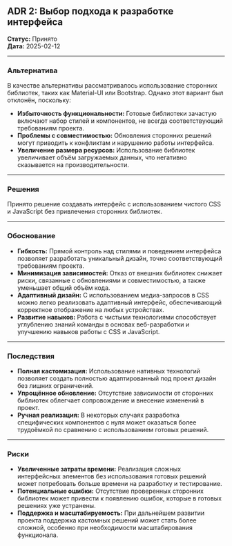 ## ADR 2: Выбор подхода к разработке интерфейса

**Статус:** Принято  
**Дата:** 2025-02-12  

---

### Альтернатива

В качестве альтернативы рассматривалось использование сторонних библиотек, таких как Material-UI или Bootstrap. Однако этот вариант был отклонён, поскольку:  
- **Избыточность функциональности:** Готовые библиотеки зачастую включают набор стилей и компонентов, не всегда соответствующий требованиям проекта.  
- **Проблемы с совместимостью:** Обновления сторонних решений могут приводить к конфликтам и нарушению работы интерфейса.  
- **Увеличение размера ресурсов:** Использование библиотек увеличивает объём загружаемых данных, что негативно сказывается на производительности.

---

### Решения

Принято решение создавать интерфейс с использованием чистого CSS и JavaScript без привлечения сторонних библиотек.

---

### Обоснование

- **Гибкость:** Прямой контроль над стилями и поведением интерфейса позволяет разработать уникальный дизайн, точно соответствующий требованиям проекта.  
- **Минимизация зависимостей:** Отказ от внешних библиотек снижает риски, связанные с обновлениями и совместимостью, а также уменьшает общий объём кода.  
- **Адаптивный дизайн:** С использованием медиа-запросов в CSS можно легко реализовать адаптивный интерфейс, обеспечивающий корректное отображение на любых устройствах.  
- **Развитие навыков:** Работа с чистыми технологиями способствует углублению знаний команды в основах веб-разработки и улучшению навыков работы с CSS и JavaScript.

---

### Последствия

- **Полная кастомизация:** Использование нативных технологий позволяет создать полностью адаптированный под проект дизайн без лишних ограничений.  
- **Упрощённое обновление:** Отсутствие зависимости от сторонних библиотек облегчает сопровождение и внесение изменений в проект.  
- **Ручная реализация:** В некоторых случаях разработка специфических компонентов с нуля может оказаться более трудоёмкой по сравнению с использованием готовых решений.

---

### Риски

- **Увеличенные затраты времени:** Реализация сложных интерфейсных элементов без использования готовых решений может потребовать больше времени на разработку и тестирование.  
- **Потенциальные ошибки:** Отсутствие проверенных сторонних библиотек может привести к появлению ошибок, которые в готовых решениях уже устранены.  
- **Поддержка и масштабируемость:** При дальнейшем развитии проекта поддержка кастомных решений может стать более сложной, особенно при необходимости масштабирования функционала.